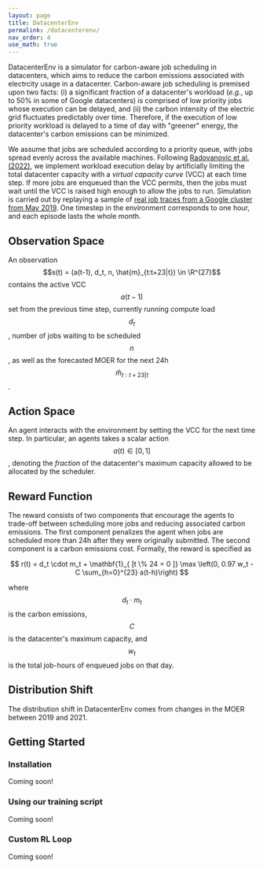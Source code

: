 ```yaml
---
layout: page
title: DatacenterEnv
permalink: /datacenterenv/
nav_order: 4
use_math: true
---
```


DatacenterEnv is a simulator for carbon-aware job scheduling in datacenters, which aims to reduce the carbon emissions associated with electrcity usage in a datacenter. Carbon-aware job scheduling is premised upon two facts: (i) a significant fraction of a datacenter's workload (_e.g._, up to 50% in some of Google datacenters) is comprised of low priority jobs whose execution can be delayed, and (ii) the carbon intensity of the electric grid fluctuates predictably over time. Therefore, if the execution of low priority workload is delayed to a time of day with "greener" energy, the datacenter's carbon emissions can be minimized.

We assume that jobs are scheduled according to a priority queue, with jobs spread evenly across the available machines. Following [Radovanovic et al. (2022)](https://arxiv.org/abs/2106.11750), we implement workload execution delay by artificially limiting the total datacenter capacity with a _virtual capacity curve_ (VCC) at each time step. If more jobs are enqueued than the VCC permits, then the jobs must wait until the VCC is raised high enough to allow the jobs to run. Simulation is carried out by replaying a sample of [real job traces from a Google cluster from May 2019](https://github.com/google/cluster-data/blob/master/ClusterData2019.md). One timestep in the environment corresponds to one hour, and each episode lasts the whole month.

## Observation Space
An observation $$s(t) = (a(t-1), d_t, n, \hat{m}_{t:t+23|t}) \in \R^{27}$$ contains the active VCC $$a(t-1)$$ set from the previous time step, currently running compute load $$d_t$$, number of jobs waiting to be scheduled $$n$$, as well as the forecasted MOER for the next 24h $$\hat{m}_{t:t+23|t}$$.

## Action Space
An agent interacts with the environment by setting the VCC for the next time step. In particular, an agents takes a scalar action $$a(t) \in[0,1]$$, denoting the _fraction_ of the datacenter's maximum capacity allowed to be allocated by the scheduler.

## Reward Function
The reward consists of two components that encourage the agents to trade-off between scheduling more jobs and reducing associated carbon emissions. The first component penalizes the agent when jobs are scheduled more than 24h after they were originally submitted. The second component is a carbon emissions cost. Formally, the reward is specified as

$$
r(t) = d_t \cdot m_t + \mathbf{1}_{ [t \% 24 = 0 ]} \max \left(0, 0.97 w_t - C \sum_{h=0}^{23} a(t-h)\right)
$$

where $$d_t \cdot m_t$$ is the carbon emissions, $$C$$ is the datacenter's maximum capacity, and $$w_t$$ is the total job-hours of enqueued jobs on that day.

## Distribution Shift
The distribution shift in DatacenterEnv comes from changes in the MOER between 2019 and 2021.

## Getting Started

### Installation

Coming soon!

### Using our training script

Coming soon!

### Custom RL Loop

Coming soon!
